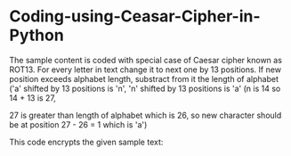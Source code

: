 # Coding-using-Ceasar-Cipher-in-Python

The sample content is coded with special case of Caesar cipher known as ROT13. For every letter in text change it to next one by 13 positions. If new position exceeds alphabet length, substract from it the length of alphabet ('a' shifted by 13 positions is 'n', 'n' shifted by 13 positions is 'a' (n is 14 so 14 + 13 is 27,

27 is greater than length of alphabet which is 26, so new character should be at position 27 - 26 = 1 which is 'a')

This code encrypts the given sample text:
